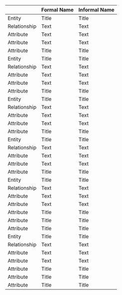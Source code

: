 |             | Formal Name | Informal Name |
| ----------- | ----------- | ------------- |
| Entity       | Title       | Title         |
| Relationship     | Text        | Text          |
| Attribute       | Text        | Text          |
| Attribute      | Text        | Text          |
| Attribute | Title       | Title         |
| Entity       | Title       | Title         |
| Relationship     | Text        | Text          |
| Attribute       | Text        | Text          |
| Attribute      | Text        | Text          |
| Attribute | Title       | Title         |
| Entity       | Title       | Title         |
| Relationship     | Text        | Text          |
| Attribute       | Text        | Text          |
| Attribute      | Text        | Text          |
| Attribute | Title       | Title         |
| Entity       | Title       | Title         |
| Relationship     | Text        | Text          |
| Attribute       | Text        | Text          |
| Attribute      | Text        | Text          |
| Attribute | Title       | Title         |
| Entity       | Title       | Title         |
| Relationship     | Text        | Text          |
| Attribute       | Text        | Text          |
| Attribute      | Text        | Text          |
| Attribute | Title       | Title         |
| Attribute | Title       | Title         |
| Attribute | Title       | Title         |
| Entity       | Title       | Title         |
| Relationship     | Text        | Text          |
| Attribute       | Text        | Text          |
| Attribute      | Text        | Text          |
| Attribute | Title       | Title         |
| Attribute | Title       | Title         |
| Attribute | Title       | Title         |
